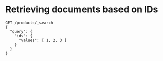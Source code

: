 # Retrieving documents based on IDs

```
GET /products/_search
{
  "query": {
    "ids": {
      "values": [ 1, 2, 3 ]
    }
  }
}
```